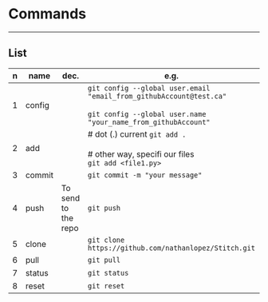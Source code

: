 # Commands

---

## List
|n|name|dec.|e.g.|O/P|
|-|----|----|----|---|
|1|config||`git config --global user.email "email_from_githubAccount@test.ca"`<br/><br/>`git config --global user.name "your_name_from_githubAccount"`|
|2|add||# dot (.) current `git add .`<br/><br/># other way, specifi our files<br/>`git add <file1.py>`|
|3|commit||`git commit -m "your message"`|
|4|push|To send to the repo|`git push`|
|5|clone||`git clone https://github.com/nathanlopez/Stitch.git`|
|6|pull||`git pull`|
|7|status||`git status`|<img src="https://i.imgur.com/6hk95KD.png">|
|8|reset||`git reset`||
